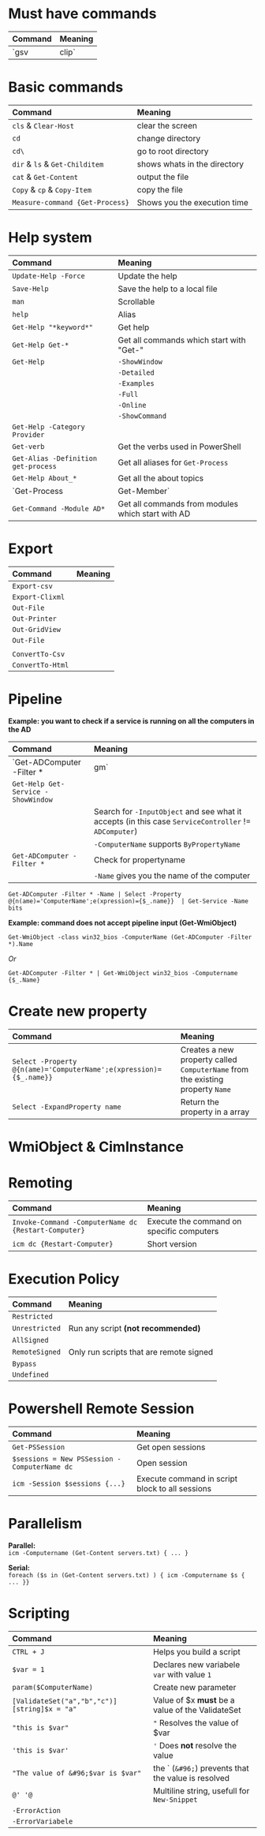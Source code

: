 # Must have commands
| Command							| Meaning
| :---								| :---
| `gsv | clip`						| Clips output of `gsv` to the clipboard


# Basic commands
| Command							| Meaning
| :---								| :---
| `cls` & `Clear-Host`				| clear the screen
| `cd`								| change directory
| `cd\` 							| go to root directory
| `dir` & `ls` & `Get-Childitem` 	| shows whats in the directory
| `cat` & `Get-Content`				| output the file
| `Copy` & `cp` & `Copy-Item`		| copy the file
| `Measure-command {Get-Process}`	| Shows you the execution time

# Help system
| Command								| Meaning
| :---									| :---
| `Update-Help -Force`					| Update the help
| `Save-Help`							| Save the help to a local file
| `man`									| Scrollable
| `help`								| Alias
| `Get-Help "*keyword*"` 				| Get help
| `Get-Help Get-*` 						| Get all commands which start with "Get-"
| `Get-Help`							| `-ShowWindow`
| 										| `-Detailed`
|										| `-Examples`
| 										| `-Full`
| 										| `-Online`
| 										| `-ShowCommand`
| `Get-Help -Category Provider`			|
| `Get-verb`							| Get the verbs used in PowerShell
| `Get-Alias -Definition get-process` 	| Get all aliases for `Get-Process`
| `Get-Help About_*`					| Get all the about topics
| `Get-Process | Get-Member`			| Get all the methods, properties,... of the object
| `Get-Command -Module AD*`				| Get all commands from modules which start with AD

# Export

| Command			| Meaning
| :---				| :---
| `Export-csv`		|
| `Export-Clixml`	|
| `Out-File`		|
| `Out-Printer`		|
| `Out-GridView`	|
| `Out-File`		|
|					|
| `ConvertTo-Csv`	|
| `ConvertTo-Html`	|

# Pipeline

**Example: you want to check if a service is running on all the computers in the AD <br />**

| Command								| Meaning
| :---									| :---
| `Get-ADComputer -Filter * 	| gm`	| Check what object you are working with (in this case `ADComputer`)
| `Get-Help Get-Service -ShowWindow`	|
| 										| Search for `-InputObject` and see what it accepts (in this case `ServiceController` != `ADComputer`)
|										| `-ComputerName` supports `ByPropertyName`
| `Get-ADComputer -Filter *`			| Check for propertyname
|										| `-Name` gives you the name of the computer

`Get-ADComputer -Filter * -Name | Select -Property @{n(ame)='ComputerName';e(xpression)={$_.name}} 	| Get-Service -Name bits`<br />

**Example: command does not accept pipeline input (Get-WmiObject)<br />**

`Get-WmiObject -class win32_bios -ComputerName (Get-ADComputer -Filter *).Name`

_Or_

`Get-ADComputer -Filter * | Get-WmiObject win32_bios -Computername {$_.Name}`

# Create new property

| Command																| Meaning
| :---																	| :---
| `Select -Property @{n(ame)='ComputerName';e(xpression)={$_.name}}`	| Creates a new property called `ComputerName` from the existing property `Name`
| `Select -ExpandProperty name`											| Return the property in a array

# WmiObject & CimInstance

# Remoting
| Command																| Meaning
| :---																	| :---
|`Invoke-Command -ComputerName dc {Restart-Computer}`					| Execute the command on specific computers
| `icm dc {Restart-Computer}`											| Short version

# Execution Policy

| Command			| Meaning
| :---				| :---
| `Restricted`		|
| `Unrestricted`	| Run any script **(not recommended)**
| `AllSigned`		|
| `RemoteSigned`	| Only run scripts that are remote signed
| `Bypass`			|
| `Undefined`		|

# Powershell Remote Session

| Command										| Meaning
| :---											| :---
| `Get-PSSession`								| Get open sessions
| `$sessions = New PSSession -ComputerName dc`	| Open session
| `icm -Session $sessions {...}`				| Execute command in script block to all sessions

# Parallelism

**Parallel:** <br /> 
 `icm -Computername (Get-Content servers.txt) { ... }` <br />

**Serial:** <br />
 `foreach ($s in (Get-Content servers.txt) ) { icm -Computername $s { ... }}`

# Scripting

| Command													| Meaning
| :---														| :---
| `CTRL + J`												| Helps you build a script
| `$var = 1`												| Declares new variabele `var` with value `1`
| `param($ComputerName)`									| Create new parameter
| `[ValidateSet("a","b","c")][string]$x = "a"`				| Value of $x **must** be a value of the ValidateSet
| `"this is $var"`											| `"` Resolves the value of $var
| `'this is $var'`											| `'` Does **not** resolve the value
| `"The value of &#96;$var is $var"`						| the &#96; (`&#96;`) prevents that the value is resolved  
| `@' '@`													| Multiline string, usefull for `New-Snippet`
| `-ErrorAction`											|
| `-ErrorVariabele`											|

